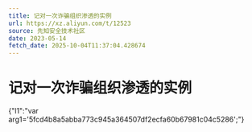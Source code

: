 ```yaml
---
title: 记对一次诈骗组织渗透的实例
url: https://xz.aliyun.com/t/12523
source: 先知安全技术社区
date: 2023-05-14
fetch_date: 2025-10-04T11:37:04.428674
---
```


# 记对一次诈骗组织渗透的实例

{"l1":"var arg1='5fcd4b8a5abba773c945a364507df2ecfa60b67981c04c5286';"}